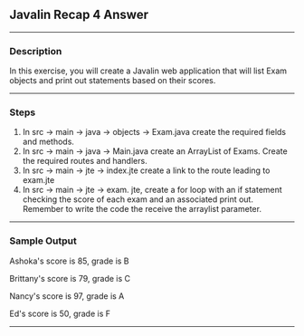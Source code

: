 ## Javalin Recap 4 Answer
---
### Description
In this exercise, you will create a Javalin web application that will list Exam objects and print out statements based on their scores.

---
### Steps

1. In src -> main -> java -> objects -> Exam.java create the required fields and methods.
2. In src -> main -> java -> Main.java create an ArrayList of Exams. Create the required routes and handlers.
3. In src -> main -> jte -> index.jte create a link to the route leading to exam.jte
4. In src -> main -> jte -> exam. jte, create a for loop with an if statement checking the score of each exam and an associated print out.
Remember to write the code the receive the arraylist parameter.
---
### Sample Output

Ashoka's score is 85, grade is B

Brittany's score is 79, grade is C

Nancy's score is 97, grade is A

Ed's score is 50, grade is F

---
